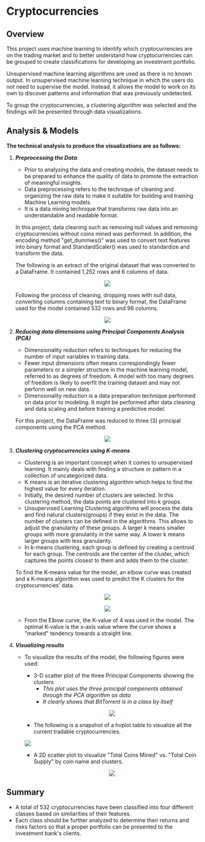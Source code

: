 # Cryptocurrencies

## Overview

This project uses machine learning to identify which cryptocurrencies are on the trading market and to better understand how cryptocurrencies can be grouped to create classifications for developing an investment portfolio. 

Unsupervised machine learning algorithms are used as there is no known output. In unsupervised machine learning technique in which the users do not need to supervise the model. Instead, it allows the model to work on its own to discover patterns and information that was previously undetected. 

To group the cryptocurrencies, a clustering algorithm was selected and the findings will be presented through data visualizations. 

## Analysis & Models

**The technical analysis to produce the visualizations are as follows:**

1.  ***Preprocessing the Data***: 
    
    -  Prior to analysing the data and creating models, the dataset needs to be prepared to enhance the quality of data to promote the extraction of meaningful insights.
    -  Data preprocessing refers to the technique of cleaning and organizing the raw data to make it suitable for building and training Machine Learning models. 
    -  It is a data mining technique that transforms raw data into an understandable and readable format. 
    
    In this project, data cleaning such as removing null values and removing cryptocurrencies without coins mined was performed. In addition, the encoding method "get_dummies()"       was used to convert text features into binary format and StandardScaler() was used to standardize and transform the data.
    
    The following is an extract of the original dataset that was converted to a DataFrame. It contained 1,252 rows and 6 columns of data.
    
    <p align="center">
    <image src= "https://user-images.githubusercontent.com/82583576/131057477-27e7784a-8a3b-4061-9fac-d63ce562940b.png"
    </p>

    
    Following the process of cleaning, dropping rows with null data, converting columns containing text to binary format, the DataFrame used for the model contained 532 rows and 98 columns.
    
    <p align="center">
    <image src= "https://user-images.githubusercontent.com/82583576/131057974-1d374e99-f46c-42bf-8ef4-5b178dd18421.png"
    </p>
                 
      
        
2.  ***Reducing data dimensions using Principal Components Analysis (PCA)***
        
    - Dimensionality reduction refers to techniques for reducing the number of input variables in training data.
    - Fewer input dimensions often means correspondingly fewer parameters or a simpler structure in the machine learning model, referred to as degrees of freedom. A model with too many degrees of freedom is likely to overfit the training dataset and may not perform well on new data.
    - Dimensionality reduction is a data preparation technique performed on data prior to modeling. It might be performed after data cleaning and data scaling and before training a predictive model.
             
    For this project, the DataFrame was reduced to three (3) principal components using the PCA method.
        
    <p align="center">    
    <image src="https://user-images.githubusercontent.com/82583576/131058631-5dbd6d87-af37-4f08-855d-f1978a1efcdc.png"
    </p>
        
3.  ***Clustering cryptocurrencies using K-means***
        
    -  Clustering is an important concept when it comes to unsupervised learning. It mainly deals with finding a structure or pattern in a collection of uncategorized data.  
    -  K means is an iterative clustering algorithm which helps to find the highest value for every iteration. 
    -  Initially, the desired number of clusters are selected. In this clustering method, the data points are clustered into k groups. 
    -  Unsupervised Learning Clustering algorithms will process the data and find natural clusters(groups) if they exist in the data. The number of clusters can be defined in the  algorithms. This allows to adjust the granularity of these groups. A larger k means smaller groups with more granularity in the same way. A lower k means larger groups with less granularity.
    -  In k-means clustering, each group is defined by creating a centroid for each group. The centroids are the center of the cluster, which captures the points closest to them and adds them to the cluster.
    
    To find the K-means value for the model, an elbow curve was created and a K-means algorithm was used to predict the K clusters for the cryptocurrencies’ data.

    <p align="center">
    <image src="https://user-images.githubusercontent.com/82583576/131060235-451f633f-068f-4f8d-a80b-cf0e915ac6dc.png"
    </p>       
    
    <p align="center">    
    <image src="https://user-images.githubusercontent.com/82583576/131060311-3786f384-ecbc-4e4b-bdd5-66fb98ad3d94.png"
    </p>

    - From the Elbow curve, the K-value of 4 was used in the model. The optimal K-value is the x-axis value where the curve shows a "marked" tendency towards a straight line.   
        
4. ***Visualizing results***

   - To visualize the results of the model, the following figures were used:
        
        - 3-D scatter plot of the three Principal Components showing the clusters
            - *This plot uses the three principal compenents obtained through the PCA algorithm as data*
            - *It clearly shows that BitTorrent is in a class by itself*
        
        <p align="center">
        <image src="https://user-images.githubusercontent.com/82583576/131062257-b8ecfe1c-2640-4ce0-817a-825d949e6242.png"
        </p>
 
   
            
            

        
        - The following is a snapshot of a hvplot.table to visualize all the current tradable cryptocurrencies.
            
        <p slign="center">
        <image src="https://user-images.githubusercontent.com/82583576/131061791-66cc9c72-8088-41d8-b621-b72084466d3c.png"
        </p>
              
                  
            
        - A 2D scatter plot to visualize "Total Coins Mined" vs. "Total Coin Supply" by coin name and clusters.
            
        <p align="center">
        <image src="https://user-images.githubusercontent.com/82583576/131061989-b5bbbe56-45d1-4b50-8bd7-f68faf43bc97.png"
        </p>

            
## Summary 
            
   - A total of 532 cryptocurrencies have been classified into four different classes based on similarities of their features.
   - Each class should be further analyzed to determine their returns and risks factors so that a proper portfolio can be presented to the investment bank's clients.   
